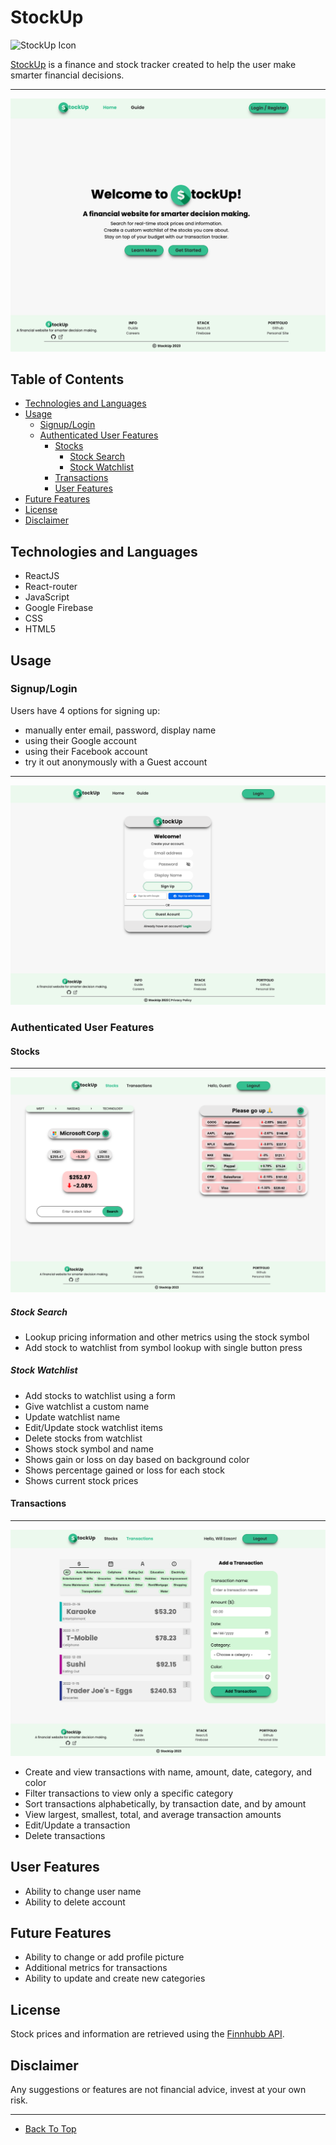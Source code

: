 # StockUp

![StockUp Icon](./public/favicon.ico)

[StockUp](https://stockupfinance.app) is a finance and stock tracker created to help the user make smarter financial decisions.

---

![StockUp Home Page](./public/stockUp_Home.png)

## Table of Contents

- [Technologies and Languages](#technologies-and-languages)
- [Usage](#Usage)
  - [Signup/Login](#signuplogin)
  - [Authenticated User Features](#authenticated-user-features)
    - [Stocks](#stocks)
      - [Stock Search](#stock-search)
      - [Stock Watchlist](#stock-watchlist)
    - [Transactions](#transactions)
    - [User Features](#user-features)
- [Future Features](#future-features)
- [License](#license)
- [Disclaimer](#disclaimer)

## Technologies and Languages

- ReactJS
- React-router
- JavaScript
- Google Firebase
- CSS
- HTML5

## Usage

### Signup/Login

Users have 4 options for signing up:

- manually enter email, password, display name
- using their Google account
- using their Facebook account
- try it out anonymously with a Guest account

---

![StockUp Sign Up Page](./public/stockUp_Sign_Up.png)

### Authenticated User Features

#### Stocks

---

![Stock component](./public/stockUp_stock_component.png)

##### Stock Search

- Lookup pricing information and other metrics using the stock symbol
- Add stock to watchlist from symbol lookup with single button press

##### Stock Watchlist

- Add stocks to watchlist using a form
- Give watchlist a custom name
- Update watchlist name
- Edit/Update stock watchlist items
- Delete stocks from watchlist
- Shows stock symbol and name
- Shows gain or loss on day based on background color
- Shows percentage gained or loss for each stock
- Shows current stock prices

#### Transactions

---

![Transaction list and transaction form](./public/stockUp_transaction_list.png)

- Create and view transactions with name, amount, date, category, and color
- Filter transactions to view only a specific category
- Sort transactions alphabetically, by transaction date, and by amount
- View largest, smallest, total, and average transaction amounts
- Edit/Update a transaction
- Delete transactions

## User Features

- Ability to change user name
- Ability to delete account

## Future Features

- Ability to change or add profile picture
- Additional metrics for transactions
- Ability to update and create new categories

## License

Stock prices and information are retrieved using the [Finnhubb API](https://finnhub.io/docs/api).

## Disclaimer

Any suggestions or features are not financial advice, invest at your own risk.

---

- [Back To Top](#StockUp)

